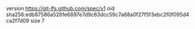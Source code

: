 version https://git-lfs.github.com/spec/v1
oid sha256:edb87586a526fe6897e7d9c63dcc59c7a68a0f27f5f3ebc2f0f095d4ca2f7d09
size 7

